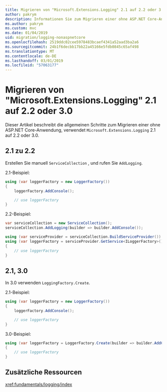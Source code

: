 ```yaml
---
title: Migrieren von "Microsoft.Extensions.Logging" 2.1 auf 2.2 oder 3.0
author: pakrym
description: Informationen Sie zum Migrieren einer ohne ASP.NET Core-Anwendung, die "Microsoft.Extensions.Logging" 2.1 auf 2.2 oder 3.0 verwendet.
ms.author: pakrym
ms.custom: mvc
ms.date: 01/04/2019
uid: migration/logging-nonaspnetcore
ms.openlocfilehash: 2519ddc02cee5978483bcaef4341a52aad3ba2a6
ms.sourcegitcommit: 24b1f6decbb17bb22a45166e5fdb0845c65af498
ms.translationtype: MT
ms.contentlocale: de-DE
ms.lasthandoff: 03/01/2019
ms.locfileid: "57063177"
---
```

# <a name="migrate-from-microsoftextensionslogging-21-to-22-or-30"></a>Migrieren von "Microsoft.Extensions.Logging" 2.1 auf 2.2 oder 3.0

Dieser Artikel beschreibt die allgemeinen Schritte zum Migrieren einer ohne ASP.NET Core-Anwendung, verwendet `Microsoft.Extensions.Logging` 2.1 auf 2.2 oder 3.0.

## <a name="21-to-22"></a>2.1 zu 2.2

Erstellen Sie manuell `ServiceCollection` , und rufen Sie `AddLogging`.

2.1-Beispiel:

```csharp
using (var loggerFactory = new LoggerFactory())
{
    loggerFactory.AddConsole();

    // use loggerFactory
}
```

2.2-Beispiel:

```csharp
var serviceCollection = new ServiceCollection();
serviceCollection.AddLogging(builder => builder.AddConsole());

using (var serviceProvider = serviceCollection.BuildServiceProvider())
using (var loggerFactory = serviceProvider.GetService<ILoggerFactory>())
{
    // use loggerFactory
}
```

## <a name="21-to-30"></a>2.1, 3.0

In 3.0 verwenden `LoggingFactory.Create`.

2.1-Beispiel:

```csharp
using (var loggerFactory = new LoggerFactory())
{
    loggerFactory.AddConsole();

    // use loggerFactory
}
```

3.0-Beispiel:

```csharp
using (var loggerFactory = LoggerFactory.Create(builder => builder.AddConsole()))
{
    // use loggerFactory
}
```

## <a name="additional-resources"></a>Zusätzliche Ressourcen

<xref:fundamentals/logging/index>